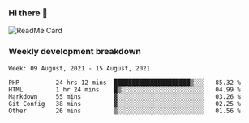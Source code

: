 ### Hi there 👋

<!--
**itzcy/itzcy** is a ✨ _special_ ✨ repository because its `README.md` (this file) appears on your GitHub profile.

Here are some ideas to get you started:

- 🔭 I’m currently working on ...
- 🌱 I’m currently learning ...
- 👯 I’m looking to collaborate on ...
- 🤔 I’m looking for help with ...
- 💬 Ask me about ...
- 📫 How to reach me: ...
- 😄 Pronouns: ...
- ⚡ Fun fact: ...
-->
![ReadMe Card](https://github-readme-stats.vercel.app/api?username=itzcy&show_icons=true&title_color=2d3198&icon_color=797cb8&text_color=24292e&bg_color=f6f8fa)

### Weekly development breakdown
<!--START_SECTION:waka-->
```text
Week: 09 August, 2021 - 15 August, 2021

PHP          24 hrs 12 mins  █████████████████████▒░░░   85.32 % 
HTML         1 hr 24 mins    █▒░░░░░░░░░░░░░░░░░░░░░░░   04.99 % 
Markdown     55 mins         ▓░░░░░░░░░░░░░░░░░░░░░░░░   03.26 % 
Git Config   38 mins         ▓░░░░░░░░░░░░░░░░░░░░░░░░   02.25 % 
Other        26 mins         ▒░░░░░░░░░░░░░░░░░░░░░░░░   01.56 % 
```
<!--END_SECTION:waka-->
